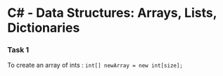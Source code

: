 # C# - Data Structures: Arrays, Lists, Dictionaries

### Task 1
To create an array of ints : `int[] newArray = new int[size];`